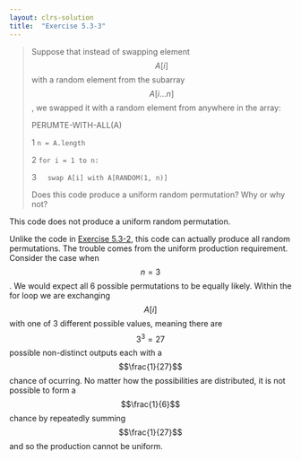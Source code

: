 ```yaml
---
layout: clrs-solution
title:  "Exercise 5.3-3"
---
```

>Suppose that instead of swapping element $$A[i]$$ with a random element from the subarray $$A[i \dots n]$$, we swapped it with a random element from anywhere in the array:
>
>PERUMTE-WITH-ALL(A)
>
>1 `n = A.length`
>
>2 `for i = 1 to n:`
>
>3 &nbsp;&nbsp;&nbsp;&nbsp;`swap A[i] with A[RANDOM(1, n)]`
>
>Does this code produce a uniform random permutation? Why or why not?

This code does not produce a uniform random permutation.

Unlike the code in [Exercise 5.3-2](/CLRS/solutions/05/e5.3-2), this code can actually produce all random permutations. The trouble comes from the uniform production requirement. Consider the case when $$n = 3$$. We would expect all 6 possible permutations to be equally likely. Within the for loop we are exchanging $$A[i]$$ with one of 3 different possible values, meaning there are $$3^3 = 27$$ possible non-distinct outputs each with a $$\frac{1}{27}$$ chance of ocurring. No matter how the possibilities are distributed, it is not possible to form a $$\frac{1}{6}$$ chance by repeatedly summing $$\frac{1}{27}$$ and so the production cannot be uniform.